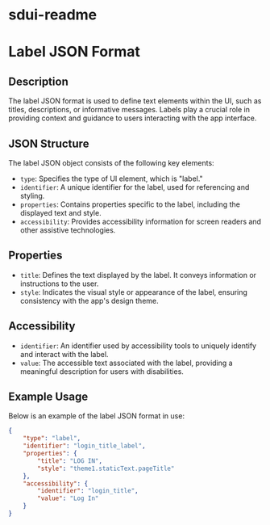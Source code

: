 # sdui-readme

# Label JSON Format

## Description
The label JSON format is used to define text elements within the UI, such as titles, descriptions, or informative messages. Labels play a crucial role in providing context and guidance to users interacting with the app interface.

## JSON Structure
The label JSON object consists of the following key elements:
- `type`: Specifies the type of UI element, which is "label."
- `identifier`: A unique identifier for the label, used for referencing and styling.
- `properties`: Contains properties specific to the label, including the displayed text and style.
- `accessibility`: Provides accessibility information for screen readers and other assistive technologies.

## Properties
- `title`: Defines the text displayed by the label. It conveys information or instructions to the user.
- `style`: Indicates the visual style or appearance of the label, ensuring consistency with the app's design theme.

## Accessibility
- `identifier`: An identifier used by accessibility tools to uniquely identify and interact with the label.
- `value`: The accessible text associated with the label, providing a meaningful description for users with disabilities.

## Example Usage
Below is an example of the label JSON format in use:
```json
{
    "type": "label",
    "identifier": "login_title_label",
    "properties": {
        "title": "LOG IN",
        "style": "theme1.staticText.pageTitle"
    },
    "accessibility": {
        "identifier": "login_title",
        "value": "Log In"
    }
}

